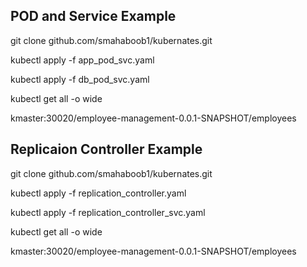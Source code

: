 POD and Service Example
------------------------

  git clone github.com/smahaboob1/kubernates.git

  kubectl apply -f app_pod_svc.yaml

  kubectl apply -f db_pod_svc.yaml
  
  kubectl get all -o wide

  kmaster:30020/employee-management-0.0.1-SNAPSHOT/employees

Replicaion Controller Example
-----------------------------

  git clone github.com/smahaboob1/kubernates.git

  kubectl apply -f replication_controller.yaml

  kubectl apply -f replication_controller_svc.yaml
  
  kubectl get all -o wide

  kmaster:30020/employee-management-0.0.1-SNAPSHOT/employees
